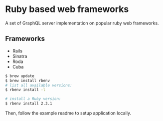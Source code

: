 # Ruby based web frameworks

A set of GraphQL server implementation on popular ruby web frameworks.

## Frameworks
* Rails
* Sinatra
* Roda
* Cuba

```bash
$ brew update
$ brew install rbenv
# list all available versions:
$ rbenv install -l

# install a Ruby version:
$ rbenv install 2.3.1
```

Then, follow the example readme to setup application locally.
